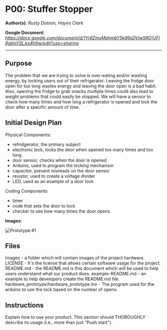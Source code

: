 # P00: Stuffer Stopper

**Author(s)**: *Rusty Dotson, Hayes Clark*

**Google Document**: *https://docs.google.com/document/d/1Yr8ZmxMphmbY5k99sDViwSRO1JFI8glimYSl_ks4h9w/edit?usp=sharing*

---
## Purpose
The problem that we are trying to solve is over-eating and/or wasting energy, by locking users out of their refrigerator. Leaving the fridge door open for too long wastes energy and leaving the door open is a bad habit. Also, opening the fridge to grab snacks multiple times could also lead to weight problems that could easily be stopped. We will have a sensor to check how many times and how long a refrigerator is opened and lock the door after a specific amount of time.

## Initial Design Plan
Physical Components:
- refridgerator, the primary subject
- electronic lock, locks the door when opened too many times and too long
- door sensor, checks when the door is opened
- Arduino, used to program the locking mechanism
- capacitor, prevent misreads on the door sensor
- resistor, used to create a voltage divider
- LED, used as an example of a door lock

Coding Components
- timer
- code that sets the door to lock
- checker to see how many times the door opens

**Images**:

![Prototype #1](images/prototype.png "An image of the prototype we are currently working on.")

## Files
images            - a folder which will contain images of the project hardware.
LICENSE           - It's the license that allows certain software usage for the project.
README.md         - the README.md is this document which will be used to help users understand what our product does.
example-README.md - an example to help developers create the README.md file.
hardware_prototype/hardware_prototype.ino - The program used for the arduino to use the lock based on the number of opens.

## Instructions
Explain how to use your product. 
This section should THOROUGHLY describe its usage (i.e., more than just "Push start").
